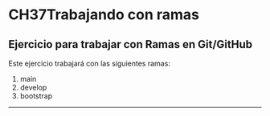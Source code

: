# CH37Trabajando con ramas
## Ejercicio para trabajar con Ramas en Git/GitHub
Este ejercicio trabajará con las siguientes ramas:
1. main
2. develop
3. bootstrap
---